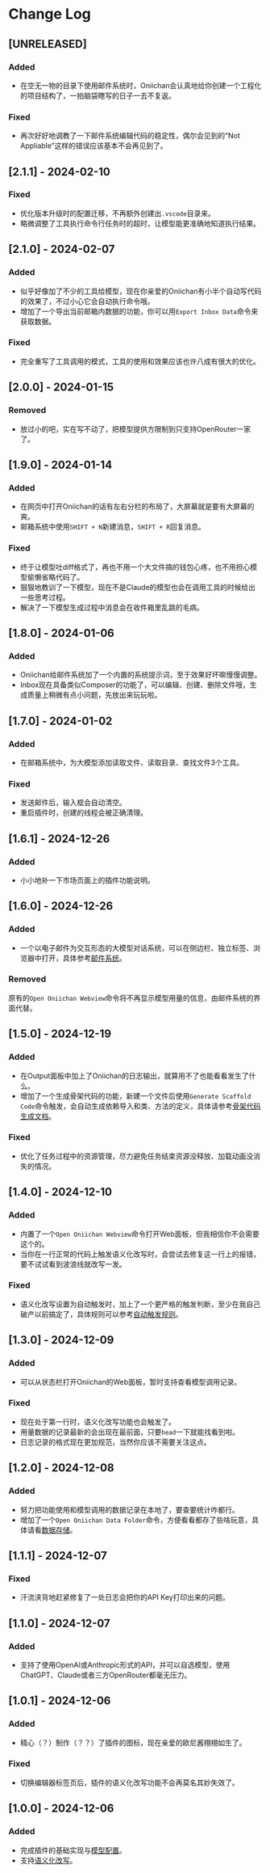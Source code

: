 # Change Log

## [UNRELEASED]

### Added

- 在空无一物的目录下使用邮件系统时，Oniichan会认真地给你创建一个工程化的项目结构了，一拍脑袋瞎写的日子一去不复返。

### Fixed

- 再次好好地调教了一下邮件系统编辑代码的稳定性，偶尔会见到的“Not Appliable”这样的错误应该基本不会再见到了。

## [2.1.1] - 2024-02-10

### Fixed

- 优化版本升级时的配置迁移，不再额外创建出`.vscode`目录来。
- 略微调整了工具执行命令行任务时的超时，让模型能更准确地知道执行结果。

## [2.1.0] - 2024-02-07

### Added

- 似乎好像加了不少的工具给模型，现在你亲爱的Oniichan有小半个自动写代码的效果了，不过小心它会自动执行命令哦。
- 增加了一个导出当前邮箱内数据的功能，你可以用`Export Inbox Data`命令来获取数据。

### Fixed

- 完全重写了工具调用的模式，工具的使用和效果应该也许八成有很大的优化。

## [2.0.0] - 2024-01-15

### Removed

- 放过小的吧，实在写不动了，把模型提供方限制到只支持OpenRouter一家了。

## [1.9.0] - 2024-01-14

### Added

- 在网页中打开Oniichan的话有左右分栏的布局了，大屏幕就是要有大屏幕的爽。
- 邮箱系统中使用`SHIFT + N`新建消息，`SHIFT + R`回复消息。

### Fixed

- 终于让模型吐diff格式了，再也不用一个大文件搞的钱包心疼，也不用担心模型偷懒省略代码了。
- 狠狠地教训了一下模型，现在不是Claude的模型也会在调用工具的时候给出一些思考过程。
- 解决了一下模型生成过程中消息会在收件箱里乱跳的毛病。

## [1.8.0] - 2024-01-06

### Added

- Oniichan给邮件系统加了一个内置的系统提示词，至于效果好坏嘛慢慢调整。
- Inbox现在具备类似Composer的功能了，可以编辑、创建、删除文件哦，生成质量上稍微有点小问题，先放出来玩玩啦。

## [1.7.0] - 2024-01-02

### Added

- 在邮箱系统中，为大模型添加读取文件、读取目录、查找文件3个工具。

### Fixed

- 发送邮件后，输入框会自动清空。
- 重启插件时，创建的线程会被正确清理。

## [1.6.1] - 2024-12-26

### Added

- 小小地补一下市场页面上的插件功能说明。

## [1.6.0] - 2024-12-26

### Added

- 一个以电子邮件为交互形态的大模型对话系统，可以在侧边栏、独立标签、浏览器中打开，具体参考[邮件系统](https://github.com/otakustay/oniichan/wiki/%E9%82%AE%E4%BB%B6%E7%B3%BB%E7%BB%9F)。

### Removed

原有的`Open Oniichan Webview`命令将不再显示模型用量的信息，由邮件系统的界面代替。

## [1.5.0] - 2024-12-19

### Added

- 在Output面板中加上了Oniichan的日志输出，就算用不了也能看看发生了什么。
- 增加了一个生成骨架代码的功能，新建一个文件后使用`Generate Scaffold Code`命令触发，会自动生成依赖导入和类、方法的定义，具体请参考[骨架代码生成文档](https://github.com/otakustay/oniichan/wiki/%E9%AA%A8%E6%9E%B6%E4%BB%A3%E7%A0%81%E7%94%9F%E6%88%90)。

### Fixed

- 优化了任务过程中的资源管理，尽力避免任务结束资源没释放、加载动画没消失的情况。

## [1.4.0] - 2024-12-10

### Added

- 内置了一个`Open Oniichan Webview`命令打开Web面板，但我相信你不会需要这个的。
- 当你在一行正常的代码上触发语义化改写时，会尝试去修复这一行上的报错，要不试试看到波浪线就改写一发。

### Fixed

- 语义化改写设置为自动触发时，加上了一个更严格的触发判断，至少在我自己破产以前搞定了，具体规则可以参考[自动触发规则](https://github.com/otakustay/oniichan/wiki/%E8%AF%AD%E4%B9%89%E5%8C%96%E6%94%B9%E5%86%99#%E8%87%AA%E5%8A%A8%E8%A7%A6%E5%8F%91%E8%A7%84%E5%88%99)。

## [1.3.0] - 2024-12-09

### Added

- 可以从状态栏打开Oniichan的Web面板，暂时支持查看模型调用记录。

### Fixed

- 现在处于第一行时，语义化改写功能也会触发了。
- 用量数据的记录最新的会出现在最前面，只要`head`一下就能找看到啦。
- 日志记录的格式现在更加规范，当然你应该不需要关注这点。

## [1.2.0] - 2024-12-08

### Added

- 努力把功能使用和模型调用的数据记录在本地了，要查要统计咋都行。
- 增加了一个`Open Oniichan Data Folder`命令，方便看看都存了些啥玩意，具体请看[数据存储](https://github.com/otakustay/oniichan/wiki/%E6%95%B0%E6%8D%AE%E5%AD%98%E5%82%A8)。

## [1.1.1] - 2024-12-07

### Fixed

- 汗流浃背地赶紧修复了一处日志会把你的API Key打印出来的问题。

## [1.1.0] - 2024-12-07

### Added

- 支持了使用OpenAI或Anthropic形式的API，并可以自选模型，使用ChatGPT、Claude或者三方OpenRouter都毫无压力。

## [1.0.1] - 2024-12-06

### Added

- 精心（？）制作（？？）了插件的图标，现在亲爱的欧尼酱栩栩如生了。

### Fixed

- 切换编辑器标签页后，插件的语义化改写功能不会再莫名其妙失效了。

## [1.0.0] - 2024-12-06

### Added

- 完成插件的基础实现与[模型配置](https://github.com/otakustay/oniichan/wiki/%E5%AE%89%E8%A3%85%E9%85%8D%E7%BD%AE)。
- 支持[语义化改写](https://github.com/otakustay/oniichan/wiki/%E8%AF%AD%E4%B9%89%E5%8C%96%E6%94%B9%E5%86%99)。
